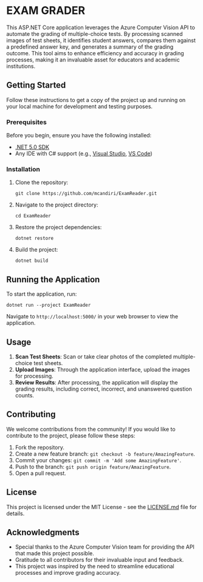 
# EXAM GRADER

This ASP.NET Core application leverages the Azure Computer Vision API to automate the grading of multiple-choice tests. By processing scanned images of test sheets, it identifies student answers, compares them against a predefined answer key, and generates a summary of the grading outcome. This tool aims to enhance efficiency and accuracy in grading processes, making it an invaluable asset for educators and academic institutions.

## Getting Started

Follow these instructions to get a copy of the project up and running on your local machine for development and testing purposes.

### Prerequisites

Before you begin, ensure you have the following installed:
- [.NET 5.0 SDK](https://dotnet.microsoft.com/download)
- Any IDE with C# support (e.g., [Visual Studio](https://visualstudio.microsoft.com/), [VS Code](https://code.visualstudio.com/))

### Installation

1. Clone the repository:
   ```
   git clone https://github.com/mcandiri/ExamReader.git
   ```
2. Navigate to the project directory:
   ```
   cd ExamReader
   ```
3. Restore the project dependencies:
   ```
   dotnet restore
   ```
4. Build the project:
   ```
   dotnet build
   ```

## Running the Application

To start the application, run:
```
dotnet run --project ExamReader
```
Navigate to `http://localhost:5000/` in your web browser to view the application.

## Usage

1. **Scan Test Sheets**: Scan or take clear photos of the completed multiple-choice test sheets.
2. **Upload Images**: Through the application interface, upload the images for processing.
3. **Review Results**: After processing, the application will display the grading results, including correct, incorrect, and unanswered question counts.

## Contributing

We welcome contributions from the community! If you would like to contribute to the project, please follow these steps:

1. Fork the repository.
2. Create a new feature branch: `git checkout -b feature/AmazingFeature`.
3. Commit your changes: `git commit -m 'Add some AmazingFeature'`.
4. Push to the branch: `git push origin feature/AmazingFeature`.
5. Open a pull request.

## License

This project is licensed under the MIT License - see the [LICENSE.md](LICENSE.md) file for details.

## Acknowledgments

- Special thanks to the Azure Computer Vision team for providing the API that made this project possible.
- Gratitude to all contributors for their invaluable input and feedback.
- This project was inspired by the need to streamline educational processes and improve grading accuracy.
